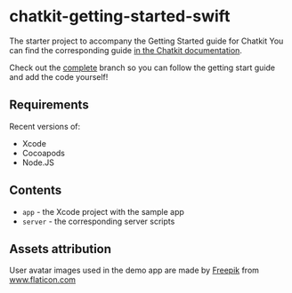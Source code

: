 # chatkit-getting-started-swift

The starter project to accompany the Getting Started guide for Chatkit
You can find the corresponding guide [in the Chatkit documentation](https://pusher.com/docs/chatkit/getting_started/swift).

Check out the [complete](https://github.com/pusher/chatkit-getting-started-swift/tree/complete) branch so you can follow the getting start guide and add the code yourself!

## Requirements

Recent versions of:

- Xcode
- Cocoapods
- Node.JS

## Contents

- `app` - the Xcode project with the sample app
- `server` - the corresponding server scripts

## Assets attribution

User avatar images used in the demo app are made by [Freepik](https://www.freepik.com/home) from www.flaticon.com

